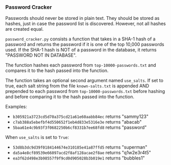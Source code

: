 ### Password Cracker

Passwords should never be stored in plain text. They should be stored as hashes, just in case the password list is discovered. However, not all hashes are created equal. 

`password_cracker.py` consists a function that takes in a SHA-1 hash of a password and returns the password if it is one of the top 10,000 passwords used. If the SHA-1 hash is NOT of a password in the database, it returns "PASSWORD NOT IN DATABASE".

The function hashes each password from `top-10000-passwords.txt` and compares it to the hash passed into the function.

The function takes an optional second argument named `use_salts`. If set to true, each salt string from the file `known-salts.txt` is appended AND prepended to each password from `top-10000-passwords.txt` before hashing and before comparing it to the hash passed into the function.

Examples:
* `b305921a3723cd5d70a375cd21a61e60aabb84ec` returns "sammy123"
* `c7ab388a5ebefbf4d550652f1eb4d833e5316e3e` returns "abacab"
* `5baa61e4c9b93f3f0682250b6cf8331b7ee68fd8` returns "password"

When `use_salts` is set to `True`:
* `53d8b3dc9d39f0184144674e310185e41a87ffd5` returns "superman"
* `da5a4e8cf89539e66097acd2f8af128acae2f8ae` returns "q1w2e3r4t5"
* `ea3f62d498e3b98557f9f9cd0d905028b3b019e1` returns "bubbles1"
